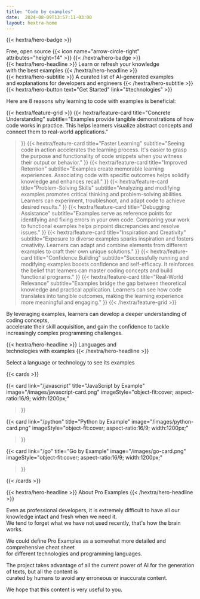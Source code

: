 ```yaml
---
title: "Code by examples"
date:  2024-08-09T13:57:11-03:00
layout: hextra-home
---
```


{{< hextra/hero-badge >}}
  <div class="hx-w-2 hx-h-2 hx-rounded-full hx-bg-primary-400"></div>
  <span>Free, open source</span>
  {{< icon name="arrow-circle-right" attributes="height=14" >}}
{{< /hextra/hero-badge >}}

<div class="hx-mt-6 hx-mb-6">
{{< hextra/hero-headline >}}
  Learn or refresh your knowledge&nbsp;<br class="sm:hx-block hx-hidden" />with the best examples
{{< /hextra/hero-headline >}}
</div>

<div class="hx-mb-12">
{{< hextra/hero-subtitle >}}
  A curated list of AI-generated examples&nbsp;<br class="sm:hx-block hx-hidden" />and explanations for developers and engineers
{{< /hextra/hero-subtitle >}}
</div>

<div class="hx-mb-6">
{{< hextra/hero-button text="Get Started" link="#technologies" >}}
</div>

<div class="hx-mt-6"></div>

<p class="hx-mb-12 hx-text-lg hx-text-gray-500 dark:hx-text-gray-400">
Here are 8 reasons why learning to code with examples is beneficial:
</p>

{{< hextra/feature-grid >}}
  {{< hextra/feature-card
    title="Concrete Understanding"
    subtitle="Examples provide tangible demonstrations of how code works in practice. This helps learners visualize abstract concepts and connect them to real-world applications."
  >}}
  {{< hextra/feature-card
    title="Faster Learning"
    subtitle="Seeing code in action accelerates the learning process. It's easier to grasp the purpose and functionality of code snippets when you witness their output or behavior."
  >}}
  {{< hextra/feature-card
    title="Improved Retention"
    subtitle="Examples create memorable learning experiences. Associating code with specific outcomes helps solidify knowledge and enhances recall."
  >}}
  {{< hextra/feature-card
    title="Problem-Solving Skills"
    subtitle="Analyzing and modifying examples promotes critical thinking and problem-solving abilities. Learners can experiment, troubleshoot, and adapt code to achieve desired results."
  >}}
  {{< hextra/feature-card
    title="Debugging Assistance"
    subtitle="Examples serve as reference points for identifying and fixing errors in your own code. Comparing your work to functional examples helps pinpoint discrepancies and resolve issues."
  >}}
  {{< hextra/feature-card
    title="Inspiration and Creativity"
    subtitle="Exposure to diverse examples sparks inspiration and fosters creativity. Learners can adapt and combine elements from different examples to craft their own unique solutions."
  >}}
  {{< hextra/feature-card
    title="Confidence Building"
    subtitle="Successfully running and modifying examples boosts confidence and self-efficacy. It reinforces the belief that learners can master coding concepts and build functional programs."
  >}}
  {{< hextra/feature-card
    title="Real-World Relevance"
    subtitle="Examples bridge the gap between theoretical knowledge and practical application. Learners can see how code translates into tangible outcomes, making the learning experience more meaningful and engaging."
  >}}
{{< /hextra/feature-grid >}}

<p class="hx-mt-12 hx-text-lg hx-text-gray-500 dark:hx-text-gray-400">
By leveraging examples, learners can develop a deeper understanding of coding concepts, &nbsp;<br class="sm:hx-block hx-hidden" />accelerate their skill acquisition, and gain the confidence to tackle increasingly complex programming challenges.
</p>

<div class="hx-mb-10" id="technologies"></div>

<div class="hx-mt-6 hx-mb-6">
{{< hextra/hero-headline >}}
  Languages and&nbsp;<br class="sm:hx-block hx-hidden" />technologies ​​with examples
{{< /hextra/hero-headline >}}
</div>

<p class="hx-mb-12 hx-text-lg hx-text-gray-500 dark:hx-text-gray-400">
Select a language or technology to see its examples
</p>

{{< cards >}}

  {{< card
        link="/javascript"
        title="JavaScript by Example"
        image="/images/javascript-card.png"
        imageStyle="object-fit:cover; aspect-ratio:16/9; width:1200px;"
  >}}

  {{< card
        link="/python"
        title="Python by Example"
        image="/images/python-card.png"
        imageStyle="object-fit:cover; aspect-ratio:16/9; width:1200px;"
  >}}

  {{< card
        link="/go"
        title="Go by Example"
        image="/images/go-card.png"
        imageStyle="object-fit:cover; aspect-ratio:16/9; width:1200px;"
  >}}

  <!-- {{< card
        link="/typescript"
        title="TypeScript by Example"
        image="/images/default-tech-bg.png"
        imageStyle="object-fit:cover; aspect-ratio:16/9; width:1200px;"
  >}} -->

  <!-- {{< card
        link="/html"
        title="HTML by Example"
        image="/images/default-tech-bg.png"
        imageStyle="object-fit:cover; aspect-ratio:16/9; width:1200px;"
  >}} -->

  <!-- {{< card
        link="/css"
        title="CSS by Example"
        image="/images/default-tech-bg.png"
        imageStyle="object-fit:cover; aspect-ratio:16/9; width:1200px;"
  >}} -->

{{< /cards >}}

<div class="hx-mb-8" id="about"></div>

<div class="hx-mt-6 hx-mb-6">
{{< hextra/hero-headline >}}
  About Pro Examples
{{< /hextra/hero-headline >}}
</div>

<p class="hx-mb-6 hx-text-lg hx-text-gray-500 dark:hx-text-gray-400">
Even as professional developers, it is extremely difficult to have all our knowledge intact and fresh when we need it.&nbsp;<br class="sm:hx-block hx-hidden" />We tend to forget what we have not used recently, that's how the brain works.
</p>

<p class="hx-mb-6 hx-text-lg hx-text-gray-500 dark:hx-text-gray-400">
We could define Pro Examples as a somewhat more detailed and comprehensive cheat sheet&nbsp;<br class="sm:hx-block hx-hidden" />for different technologies and programming languages.
</p>

<p class="hx-mb-6 hx-text-lg hx-text-gray-500 dark:hx-text-gray-400">
The project takes advantage of all the current power of AI for the generation of texts, but all the content is&nbsp;<br class="sm:hx-block hx-hidden" />curated by humans to avoid any erroneous or inaccurate content.
</p>

<p class="hx-mb-12 hx-text-lg hx-text-gray-500 dark:hx-text-gray-400">
We hope that this content is very useful to you.
</p>
